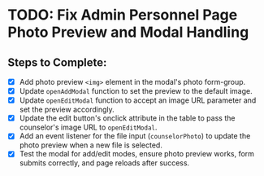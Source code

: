 # TODO: Fix Admin Personnel Page Photo Preview and Modal Handling

## Steps to Complete:
- [x] Add photo preview `<img>` element in the modal's photo form-group.
- [x] Update `openAddModal` function to set the preview to the default image.
- [x] Update `openEditModal` function to accept an image URL parameter and set the preview accordingly.
- [x] Update the edit button's onclick attribute in the table to pass the counselor's image URL to `openEditModal`.
- [x] Add an event listener for the file input (`counselorPhoto`) to update the photo preview when a new file is selected.
- [x] Test the modal for add/edit modes, ensure photo preview works, form submits correctly, and page reloads after success.

